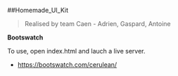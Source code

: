 ##Homemade_UI_Kit

>Realised by team Caen - Adrien, Gaspard, Antoine

**Bootswatch**

To use, open index.html and lauch a live server.

* https://bootswatch.com/cerulean/
